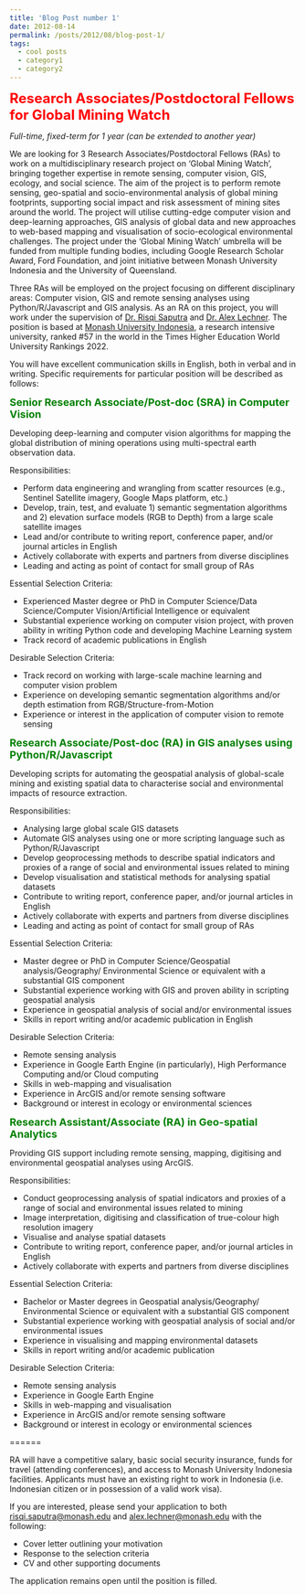```yaml
---
title: 'Blog Post number 1'
date: 2012-08-14
permalink: /posts/2012/08/blog-post-1/
tags:
  - cool posts
  - category1
  - category2
---
```


<font size="5" color="red"><b>Research Associates/Postdoctoral Fellows for Global Mining Watch</b></font>

_Full-time, fixed-term for 1 year (can be extended to another year)_

We are looking for 3 Research Associates/Postdoctoral Fellows (RAs) to work on a multidisciplinary research project on ‘Global Mining Watch’, bringing together expertise in remote sensing, computer vision, GIS, ecology, and social science. The aim of the project is to perform remote sensing, geo-spatial and socio-environmental analysis of global mining footprints, supporting social impact and risk assessment of mining sites around the world. The project will utilise cutting-edge computer vision and deep-learning approaches, GIS analysis of global data and new approaches to web-based mapping and visualisation of socio-ecological environmental challenges. The project under the ‘Global Mining Watch’ umbrella will be funded from multiple funding bodies, including Google Research Scholar Award, Ford Foundation, and joint initiative between Monash University Indonesia and the University of Queensland.

Three RAs will be employed on the project focusing on different disciplinary areas: Computer vision, GIS and remote sensing analyses using Python/R/Javascript and GIS analysis. As an RA on this project, you will work under the supervision of [Dr. Risqi Saputra](https://www.monash.edu/indonesia/about-monash-in-indonesia/our-people/Muhamad-Risqi-Saputra) and [Dr. Alex Lechner](https://www.monash.edu/indonesia/about-monash-in-indonesia/our-people/alex-lechner). The position is based at [Monash University Indonesia](https://www.monash.edu/indonesia), a research intensive university, ranked #57 in the world in the Times Higher Education World University Rankings 2022.

You will have excellent communication skills in English, both in verbal and in writing. Specific requirements for particular position will be described as follows:

<font size="4" color="green"><b>Senior Research Associate/Post-doc (SRA) in Computer Vision</b></font>

Developing deep-learning and computer vision algorithms for mapping the global distribution of mining operations using multi-spectral earth observation data.

Responsibilities:

- Perform data engineering and wrangling from scatter resources (e.g., Sentinel Satellite imagery, Google Maps platform, etc.) 
- Develop, train, test, and evaluate 1) semantic segmentation algorithms and 2) elevation surface models (RGB to Depth) from a large scale satellite images
- Lead and/or contribute to writing report, conference paper, and/or journal articles in English
- Actively collaborate with experts and partners from diverse disciplines
- Leading and acting as point of contact for small group of RAs

Essential Selection Criteria:

- Experienced Master degree or PhD in Computer Science/Data Science/Computer Vision/Artificial Intelligence or equivalent
- Substantial experience working on computer vision project, with proven ability in writing Python code and developing Machine Learning system
- Track record of academic publications in English

Desirable Selection Criteria:

- Track record on working with large-scale machine learning and computer vision problem
- Experience on developing semantic segmentation algorithms and/or depth estimation from RGB/Structure-from-Motion
- Experience or interest in the application of computer vision to remote sensing

<font size="4" color="green"><b>Research Associate/Post-doc (RA) in GIS analyses using Python/R/Javascript</b></font>

Developing scripts for automating the geospatial analysis of global-scale mining and existing spatial data to characterise social and environmental impacts of resource extraction.

Responsibilities:

- Analysing large global scale GIS datasets
- Automate GIS analyses using one or more scripting language such as Python/R/Javascript
- Develop geoprocessing methods to describe spatial indicators and proxies of a range of social and environmental issues related to mining
- Develop visualisation and statistical methods for analysing spatial datasets
- Contribute to writing report, conference paper, and/or journal articles in English
- Actively collaborate with experts and partners from diverse disciplines
- Leading and acting as point of contact for small group of RAs

Essential Selection Criteria:

- Master degree or PhD in Computer Science/Geospatial analysis/Geography/ Environmental Science or equivalent with a substantial GIS component
- Substantial experience working with GIS and proven ability in scripting geospatial analysis
- Experience in geospatial analysis of social and/or environmental issues 
- Skills in report writing and/or academic publication in English

Desirable Selection Criteria:

- Remote sensing analysis
- Experience in Google Earth Engine (in particularly), High Performance Computing and/or Cloud computing
- Skills in web-mapping and visualisation
- Experience in ArcGIS and/or remote sensing software
- Background or interest in ecology or environmental sciences

<font size="4" color="green"><b>Research Assistant/Associate (RA) in Geo-spatial Analytics</b></font>

Providing GIS support including remote sensing, mapping, digitising and environmental geospatial analyses using ArcGIS.

Responsibilities:

- Conduct geoprocessing analysis of spatial indicators and proxies of a range of social and environmental issues related to mining
- Image interpretation, digitising and classification of true-colour high resolution imagery
- Visualise and analyse spatial datasets
- Contribute to writing report, conference paper, and/or journal articles in English
- Actively collaborate with experts and partners from diverse disciplines

Essential Selection Criteria:

- Bachelor or Master degrees in Geospatial analysis/Geography/ Environmental Science or equivalent with a substantial GIS component
- Substantial experience working with geospatial analysis of social and/or environmental issues
- Experience in visualising and mapping environmental datasets
- Skills in report writing and/or academic publication

Desirable Selection Criteria:

- Remote sensing analysis
- Experience in Google Earth Engine
- Skills in web-mapping and visualisation
- Experience in ArcGIS and/or remote sensing software
- Background or interest in ecology or environmental sciences

======

RA will have a competitive salary, basic social security insurance, funds for travel (attending conferences), and access to Monash University Indonesia facilities. Applicants must have an existing right to work in Indonesia (i.e. Indonesian citizen or in possession of a valid work visa).

If you are interested, please send your application to both risqi.saputra@monash.edu and alex.lechner@monash.edu with the following:
- Cover letter outlining your motivation
- Response to the selection criteria
- CV and other supporting documents

The application remains open until the position is filled.
